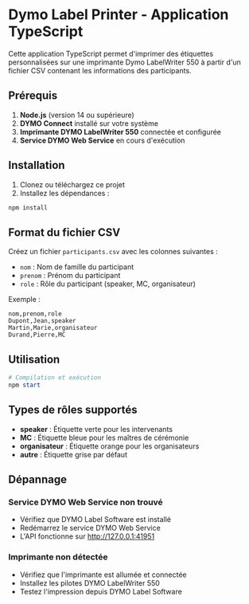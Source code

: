 # Dymo Label Printer - Application TypeScript

Cette application TypeScript permet d'imprimer des étiquettes personnalisées sur une imprimante Dymo LabelWriter 550 à partir d'un fichier CSV contenant les informations des participants.

## Prérequis

1. **Node.js** (version 14 ou supérieure)
2. **DYMO Connect** installé sur votre système
3. **Imprimante DYMO LabelWriter 550** connectée et configurée
4. **Service DYMO Web Service** en cours d'exécution

## Installation

1. Clonez ou téléchargez ce projet
2. Installez les dépendances :
```powershell
npm install
```

## Format du fichier CSV

Créez un fichier `participants.csv` avec les colonnes suivantes :
- `nom` : Nom de famille du participant
- `prenom` : Prénom du participant  
- `role` : Rôle du participant (speaker, MC, organisateur)

Exemple :
```csv
nom,prenom,role
Dupont,Jean,speaker
Martin,Marie,organisateur
Durand,Pierre,MC
```

## Utilisation

```powershell
# Compilation et exécution
npm start
```

## Types de rôles supportés

- **speaker** : Étiquette verte pour les intervenants
- **MC** : Étiquette bleue pour les maîtres de cérémonie
- **organisateur** : Étiquette orange pour les organisateurs
- **autre** : Étiquette grise par défaut

## Dépannage

### Service DYMO Web Service non trouvé
- Vérifiez que DYMO Label Software est installé
- Redémarrez le service DYMO Web Service
- L'API fonctionne sur http://127.0.0.1:41951

### Imprimante non détectée
- Vérifiez que l'imprimante est allumée et connectée
- Installez les pilotes DYMO LabelWriter 550
- Testez l'impression depuis DYMO Label Software
